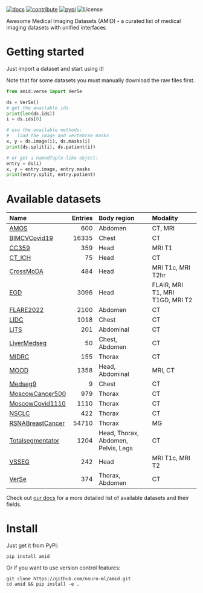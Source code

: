 [![docs](https://img.shields.io/badge/-docs-success)](https://neuro-ml.github.io/amid/)
[![contribute](https://img.shields.io/badge/-contribute-success)](https://neuro-ml.github.io/amid/latest/CONTRIBUTING/)
[![pypi](https://img.shields.io/pypi/v/amid?logo=pypi&label=PyPi)](https://pypi.org/project/amid/)
![License](https://img.shields.io/github/license/neuro-ml/amid)

Awesome Medical Imaging Datasets (AMID) - a curated list of medical imaging datasets with unified interfaces

# Getting started

Just import a dataset and start using it!

Note that for some datasets you must manually download the raw files first.

```python
from amid.verse import VerSe

ds = VerSe()
# get the available ids
print(len(ds.ids))
i = ds.ids[0]

# use the available methods:
#   load the image and vertebrae masks
x, y = ds.image(i), ds.masks(i)
print(ds.split(i), ds.patient(i))

# or get a namedTuple-like object:
entry = ds(i)
x, y = entry.image, entry.masks
print(entry.split, entry.patient)
```

# Available datasets

| Name                                                                                                                                         |   Entries | Body region                         | Modality                        |
|:---------------------------------------------------------------------------------------------------------------------------------------------|----------:|:------------------------------------|:--------------------------------|
| <a href="https://zenodo.org/record/7262581">AMOS</a>                                                                                         |       600 | Abdomen                             | CT, MRI                         |
| <a href="https://ieee-dataport.org/open-access/bimcv-covid-19-large-annotated-dataset-rx-and-ct-images-covid-19-patients-0">BIMCVCovid19</a> |     16335 | Chest                               | CT                              |
| <a href="https://sites.google.com/view/calgary-campinas-dataset/home">CC359</a>                                                              |       359 | Head                                | MRI T1                          |
| <a href="https://physionet.org/content/ct-ich/1.3.1/">CT_ICH</a>                                                                             |        75 | Head                                | CT                              |
| <a href="https://zenodo.org/record/6504722#.YsgwnNJByV4">CrossMoDA</a>                                                                       |       484 | Head                                | MRI T1c, MRI T2hr               |
| <a href="https://xnat.bmia.nl/data/archive/projects/egd">EGD</a>                                                                             |      3096 | Head                                | FLAIR, MRI T1, MRI T1GD, MRI T2 |
| <a href="https://flare22.grand-challenge.org/">FLARE2022</a>                                                                                 |      2100 | Abdomen                             | CT                              |
| <a href="https://wiki.cancerimagingarchive.net/pages/viewpage.action?pageId=1966254">LIDC</a>                                                |      1018 | Chest                               | CT                              |
| <a href="https://competitions.codalab.org/competitions/17094">LiTS</a>                                                                       |       201 | Abdominal                           | CT                              |
| <a href="https://www.medseg.ai/database/liver-segments-50-cases">LiverMedseg</a>                                                             |        50 | Chest, Abdomen                      | CT                              |
| <a href="https://wiki.cancerimagingarchive.net/pages/viewpage.action?pageId=80969742">MIDRC</a>                                              |       155 | Thorax                              | CT                              |
| <a href="http://medicalood.dkfz.de/web/">MOOD</a>                                                                                            |      1358 | Head, Abdominal                     | MRI, CT                         |
| <a href="http://medicalsegmentation.com/covid19/">Medseg9</a>                                                                                |         9 | Chest                               | CT                              |
| <a href="https://mosmed.ai/en/datasets/ct_lungcancer_500/">MoscowCancer500</a>                                                               |       979 | Thorax                              | CT                              |
| <a href="https://mosmed.ai/en/datasets/covid191110/">MoscowCovid1110</a>                                                                     |      1110 | Thorax                              | CT                              |
| <a href="https://wiki.cancerimagingarchive.net/display/Public/NSCLC-Radiomics">NSCLC</a>                                                     |       422 | Thorax                              | CT                              |
| <a href="https://www.kaggle.com/competitions/rsna-breast-cancer-detection/data">RSNABreastCancer</a>                                         |     54710 | Thorax                              | MG                              |
| <a href="https://zenodo.org/record/6802614#.Y6M2MxXP1D8">Totalsegmentator</a>                                                                |      1204 | Head, Thorax, Abdomen, Pelvis, Legs | CT                              |
| <a href="https://wiki.cancerimagingarchive.net/pages/viewpage.action?pageId=70229053">VSSEG</a>                                              |       242 | Head                                | MRI T1c, MRI T2                 |
| <a href="https://osf.io/4skx2/">VerSe</a>                                                                                                    |       374 | Thorax, Abdomen                     | CT                              |

Check out [our docs](https://neuro-ml.github.io/amid/) for a more detailed list of available datasets and their fields.

# Install

Just get it from PyPi:

```shell
pip install amid
```

Or if you want to use version control features:

```shell
git clone https://github.com/neuro-ml/amid.git
cd amid && pip install -e .
```
